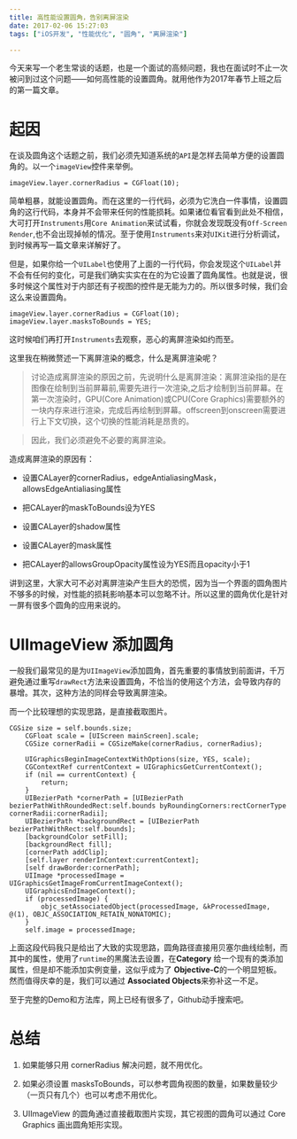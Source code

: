 ```yaml
---
title: 高性能设置圆角，告别离屏渲染
date: 2017-02-06 15:27:03
tags: ["iOS开发", "性能优化", "圆角", "离屏渲染"]

---
```


今天来写一个老生常谈的话题，也是一个面试的高频问题，我也在面试时不止一次被问到过这个问题——如何高性能的设置圆角。就用他作为2017年春节上班之后的第一篇文章。

# 起因

在谈及圆角这个话题之前，我们必须先知道系统的`API`是怎样去简单方便的设置圆角的。以一个`imageView`控件来举例。

```objc
imageView.layer.cornerRadius = CGFloat(10);
```

<!--more-->

简单粗暴，就能设置圆角。而在这里的一行代码，必须为它洗白一件事情，设置圆角的这行代码，本身并不会带来任何的性能损耗。如果诸位看官看到此处不相信，大可打开`Instruments`用`Core Animation`来试试看，你就会发现既没有`Off-Screen Render`,也不会出现掉帧的情况。至于使用`Instruments`来对`UIKit`进行分析调试，到时候再写一篇文章来详解好了。

但是，如果你给一个`UILabel`也使用了上面的一行代码，你会发现这个`UILabel`并不会有任何的变化，可是我们确实实实在在的为它设置了圆角属性。也就是说，很多时候这个属性对于内部还有子视图的控件是无能为力的。所以很多时候，我们会这么来设置圆角。

```objc
imageView.layer.cornerRadius = CGFloat(10);
imageView.layer.masksToBounds = YES;
```
这时候咱们再打开`Instruments`去观察，恶心的离屏渲染如约而至。

这里我在稍微赘述一下离屏渲染的概念，什么是离屏渲染呢？

> 讨论造成离屏渲染的原因之前，先说明什么是离屏渲染：离屏渲染指的是在图像在绘制到当前屏幕前,需要先进行一次渲染,之后才绘制到当前屏幕。在第一次渲染时，GPU(Core Animation)或CPU(Core Graphics)需要额外的一块内存来进行渲染，完成后再绘制到屏幕。offscreen到onscreen需要进行上下文切换，这个切换的性能消耗是昂贵的。

> 因此，我们必须避免不必要的离屏渲染。

造成离屏渲染的原因有：

- 设置CALayer的cornerRadius，edgeAntialiasingMask，allowsEdgeAntialiasing属性

- 把CALayer的maskToBounds设为YES

- 设置CALayer的shadow属性

- 设置CALayer的mask属性

- 把CALayer的allowsGroupOpacity属性设为YES而且opacity小于1

讲到这里，大家大可不必对离屏渲染产生巨大的恐慌，因为当一个界面的圆角图片不够多的时候，对性能的损耗影响基本可以忽略不计。所以这里的圆角优化是针对一屏有很多个圆角的应用来说的。

# UIImageView 添加圆角

一般我们最常见的是为`UIImageView`添加圆角，首先重要的事情放到前面讲，千万避免通过重写`drawRect`方法来设置圆角，不恰当的使用这个方法，会导致内存的暴增。其次，这种方法的同样会导致离屏渲染。

而一个比较理想的实现思路，是直接截取图片。

```objc
CGSize size = self.bounds.size;
    CGFloat scale = [UIScreen mainScreen].scale;
    CGSize cornerRadii = CGSizeMake(cornerRadius, cornerRadius);
    
    UIGraphicsBeginImageContextWithOptions(size, YES, scale);
    CGContextRef currentContext = UIGraphicsGetCurrentContext();
    if (nil == currentContext) {
        return;
    }
    UIBezierPath *cornerPath = [UIBezierPath bezierPathWithRoundedRect:self.bounds byRoundingCorners:rectCornerType cornerRadii:cornerRadii];
    UIBezierPath *backgroundRect = [UIBezierPath bezierPathWithRect:self.bounds];
    [backgroundColor setFill];
    [backgroundRect fill];
    [cornerPath addClip];
    [self.layer renderInContext:currentContext];
    [self drawBorder:cornerPath];
    UIImage *processedImage = UIGraphicsGetImageFromCurrentImageContext();
    UIGraphicsEndImageContext();
    if (processedImage) {
        objc_setAssociatedObject(processedImage, &kProcessedImage, @(1), OBJC_ASSOCIATION_RETAIN_NONATOMIC);
    }
    self.image = processedImage;
```

上面这段代码我只是给出了大致的实现思路，圆角路径直接用贝塞尔曲线绘制，而其中的属性，使用了`runtime`的黑魔法去设置，在**Category** 给一个现有的类添加属性，但是却不能添加实例变量，这似乎成为了 **Objective-C**的一个明显短板。然而值得庆幸的是，我们可以通过 **Associated Objects**来弥补这一不足。

至于完整的Demo和方法库，网上已经有很多了，Github动手搜索吧。

# 总结

1. 如果能够只用 cornerRadius 解决问题，就不用优化。

2. 如果必须设置 masksToBounds，可以参考圆角视图的数量，如果数量较少（一页只有几个）也可以考虑不用优化。

3. UIImageView 的圆角通过直接截取图片实现，其它视图的圆角可以通过 Core Graphics 画出圆角矩形实现。


